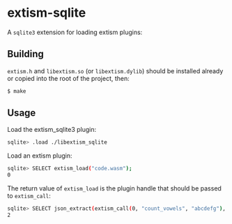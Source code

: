 # extism-sqlite

A `sqlite3` extension for loading extism plugins:

## Building

`extism.h` and `libextism.so` (or `libextism.dylib`) should be installed already or copied into the root of the project, then:

```sh
$ make
```

## Usage

Load the extism_sqlite3 plugin:

```sh
sqlite> .load ./libextism_sqlite
```

Load an extism plugin:

```sh
sqlite> SELECT extism_load("code.wasm");
0
```

The return value of `extism_load` is the plugin handle that should be passed to `extism_call`:

```sh
sqlite> SELECT json_extract(extism_call(0, "count_vowels", "abcdefg"), "$.count");
2
```
